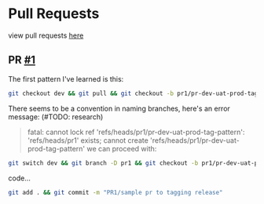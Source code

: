 # Pull Requests
view pull requests [here](https://github.com/lukcraf/learning-git/pulls)

## PR [#1](https://github.com/lukcraf/learning-git/pull/1)
The first pattern I've learned is this:
```bash
git checkout dev && git pull && git checkout -b pr1/pr-dev-uat-prod-tag-pattern
```
There seems to be a convention in naming branches, here's an error message: (#TODO: research)
> fatal: cannot lock ref 'refs/heads/pr1/pr-dev-uat-prod-tag-pattern': 'refs/heads/pr1' exists; cannot create 'refs/heads/pr1/pr-dev-uat-prod-tag-pattern'
we can proceed with:
```bash
git switch dev && git branch -D pr1 && git checkout -b pr1/pr-dev-uat-prod-tag-pattern
```
code...
```bash
git add . && git commit -m "PR1/sample pr to tagging release"
```

